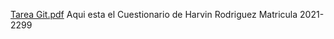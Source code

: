[Tarea Git.pdf](https://github.com/user-attachments/files/16464063/Tarea.Git.pdf) Aqui esta el Cuestionario de Harvin Rodriguez Matricula 2021-2299
 
